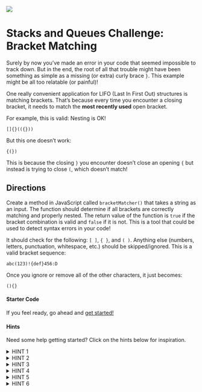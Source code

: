 ![](https://ga-dash.s3.amazonaws.com/production/assets/logo-9f88ae6c9c3871690e33280fcf557f33.png)

# Stacks and Queues Challenge: Bracket Matching

Surely by now you’ve made an error in your code that seemed impossible
to track down. But in the end, the root of all that trouble might have
been something as simple as a missing (or extra) curly brace `}`. This
example might be all too relatable (or painful)\!

One really convenient application for LIFO (Last In First Out)
structures is matching brackets. That’s because every time you encounter
a closing bracket, it needs to match the **most recently used** open
bracket.

For example, this is valid: Nesting is OK\!

    []{}(({}))

But this one doesn’t work:

    {(})

This is because the closing `}` you encounter doesn’t close an opening
`{` but instead is trying to close `(`, which doesn’t match\!

## Directions

Create a method in JavaScript called `bracketMatcher()` that takes a
string as an input. The function should determine if all brackets are
correctly matching and properly nested. The return value of the function
is `true` if the bracket combination is valid and `false` if it is not.
This is a tool that could be used to detect syntax errors in your code\!

It should check for the following: `[ ]`, `{ }`, and `( )`. Anything
else (numbers, letters, punctuation, whitespace, etc.) should be
skipped/ignored. This is a valid bracket sequence:

    abc(123)!{def}456:D

Once you ignore or remove all of the other characters, it just becomes:

    (){}

#### Starter Code

If you feel ready, go ahead and [get
started\!](/data-structures/stacks-queues/exercises/starter-code/01-brackets.js)

#### Hints

Need some help getting started? Click on the hints below for
inspiration.

<details>

<summary>HINT 1</summary> <br> We need to go through the input string
one character at a time. You can do this in JavaScript by calling
<b>split(’’)</b> to split a string into an array of characters; then you
can loop through the characters with a `for` loop. Here’s what that
looks like:

let characters = input.split(’’)

for(let i = 0; i \< characters.length; i++) { // YOUR CODE HERE //
Inside this loop characters\[i\] is the particular character inside //
the string you’re iterating over. }

</details>

<details>

<summary>HINT 2</summary> <br> This problem is all about
<b>matching</b>. Once we find a closing bracket that matches an opening
bracket, we don’t need to keep track of it anymore. Thus, the only thing
we really need to keep in our data structure is the opening brackets\!
We can also just skip anything that isn’t a bracket entirely.<br> Which
data structure seems most suited to hold your opening brackets?

</details>

<details>

<summary>HINT 3</summary> <br> In this instance, a stack is going to be
more useful than a queue because we always want to <b>close</b> the
<b>most recently</b> opened bracket. For example, if we encounter (, {,
}, and ) in that order, we know it’s valid. Our actions would look like
this in pseudocode:

1.  See (. Because it’s an opening bracket, push it onto the stack.
    2.  See {. Because it’s an opening bracket, push it onto the stack.
    3.  See }. Because it’s a closing bracket, pop from the stack and
        check for a match.
    4.  It matches\! { is the opening bracket for }, so let’s keep
        going\!
    5.  See ). Because it’s a closing bracket, pop from the stack and
        check for a match.
    6.  It matches\! ( is the opening bracket for ), so let’s keep
        going\!
    7.  No more items in the stack.
    8.  Return true (no errors found, so it’s valid\!)

Likewise, we know that if the brackets do not match, then we must return
`false`. For example, {, (, }, and ) is not valid. We’d walk through
that example like so:

1.  See {. Because it’s an opening bracket, push it onto the stack.
    2.  See (. Because it’s an opening bracket, push it onto the stack.
    3.  See }. Because it’s a closing bracket, pop from the stack and
        check for a match.
    4.  It doesn’t match\! Return false\!

</details>

<details>

<summary>HINT 4</summary> <br> How do you know if a bracket is an
opening bracket? How do you know if it’s a closing bracket? You could
determine this any number of ways, but for your convenience, you can use
these two helper functions:

const isOpening = (character) =\> ‘{(\[’.indexOf(character) \!== -1
const isClosing = (character) =\> ’})\]’.indexOf(character) \!== -1

</details>

<details>

<summary>HINT 5</summary> <br> You may notice that you get to a point
where you’re passing almost all of the tests except for one, such as
this:

bracketMatcher(‘abc(123’);

It should return `false`, because an opening bracket with no closing
bracket is invalid. You can make sure this case gets caught by checking
to make sure the stack is empty at the end of the function.

</details>

<details>

<summary>HINT 6</summary> <br> We need a way to make sure that the
opening and closing brackets of each type ((), {}, \[\]) are matched to
each other. We can do a bunch of `if/else` statements to figure this
out, and that would totally work… however, because we enjoy writing less
code, we might consider using a JavaScript object to match the opening
and closing brackets of each type.

You have a couple ways of going about this. First, you could keep the
values in a string and track that the position is the same. For example,
you could have:

let openings = ‘{(\[’ let closings = ’})\]’

Then, when you accessed them with the built-in `indexOf()` function, you
could track that the position of the opening and the position of the
closing matched. For example, \[ and \] are both found at Index 2 in
their respective strings.

**Alternatively**, we can use JavaScript objects. This has the benefit
of increased readability:

const brackets = { ‘{’: ‘}’, ‘(’: ‘)’, ‘\[’: ’\]’ }

Now, instead of a gnarly `if` statement, you can simply use object
notation like this:

if(brackets\[characters\[i\]\] \!== stack.peek()) { /\* stuff \*/ }

</details>
